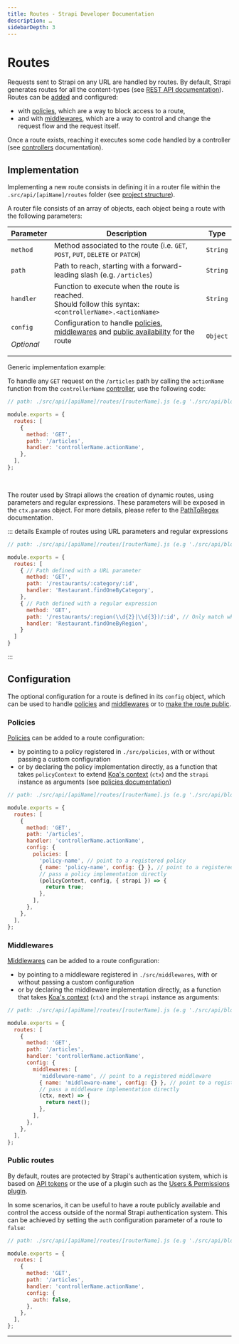 ```yaml
---
title: Routes - Strapi Developer Documentation
description: …
sidebarDepth: 3
---
```


<!-- TODO: update SEO -->

# Routes

Requests sent to Strapi on any URL are handled by routes. By default, Strapi generates routes for all the content-types (see [REST API documentation](/developer-docs/latest/developer-resources/database-apis-reference/rest-api.md)). Routes can be [added](#implementation) and configured:

- with [policies](#policies), which are a way to block access to a route,
- and with [middlewares](#middlewares), which are a way to control and change the request flow and the request itself.

Once a route exists, reaching it executes some code handled by a controller (see [controllers](/developer-docs/latest/development/backend-customization/controllers.md) documentation).

## Implementation

Implementing a new route consists in defining it in a router file within the `.src/api/[apiName]/routes` folder (see [project structure](/developer-docs/latest/setup-deployment-guides/file-structure.md)).

A router file consists of an array of objects, each object being a route with the following parameters:

| Parameter                  | Description                                                                      | Type     |
| -------------------------- | -------------------------------------------------------------------------------- | -------- |
| `method`                   | Method associated to the route (i.e. `GET`, `POST`, `PUT`, `DELETE` or `PATCH`)  | `String` |
| `path`                     | Path to reach, starting with a forward-leading slash (e.g. `/articles`)| `String` |
| `handler`                  | Function to execute when the route is reached.<br>Should follow this syntax: `<controllerName>.<actionName>` | `String` |
| `config`<br><br>_Optional_ | Configuration to handle [policies](policies), [middlewares](middlewares) and [public availability](#public-routes) for the route<br/><br/>           | `Object` |

Generic implementation example:

To handle any `GET` request on the `/articles` path by calling the `actionName` function from the `controllerName` [controller](/developer-docs/latest/development/backend-customization/controllers.md), use the following code:

```js
// path: ./src/api/[apiName]/routes/[routerName].js (e.g './src/api/blog/routes/articles.js')

module.exports = {
  routes: [
    {
      method: 'GET',
      path: '/articles',
      handler: 'controllerName.actionName',
    },
  ],
};
```

<br/>

The router used by Strapi allows the creation of dynamic routes, using parameters and regular expressions. These parameters will be exposed in the `ctx.params` object. For more details, please refer to the [PathToRegex](https://github.com/pillarjs/path-to-regexp) documentation.

::: details Example of routes using URL parameters and regular expressions
```js
// path: ./src/api/[apiName]/routes/[routerName].js (e.g './src/api/blog/routes/articles.js')

module.exports = {
  routes: [
    { // Path defined with a URL parameter
      method: 'GET',
      path: '/restaurants/:category/:id',
      handler: 'Restaurant.findOneByCategory',
    },
    { // Path defined with a regular expression
      method: 'GET',
      path: '/restaurants/:region(\\d{2}|\\d{3})/:id', // Only match when the first parameter contains 2 or 3 digits.
      handler: 'Restaurant.findOneByRegion',
    }
  ]
}
```

:::

## Configuration

The optional configuration for a route is defined in its `config` object, which can be used to handle [policies](#policies) and [middlewares](#middlewares) or to [make the route public](#public-routes).

### Policies

[Policies](/developer-docs/latest/development/backend-customization/policies.md) can be added to a route configuration:

- by pointing to a policy registered in `./src/policies`, with or without passing a custom configuration
- or by declaring the policy implementation directly, as a function that takes `policyContext` to extend [Koa's context](https://koajs.com/#context) (`ctx`) and the `strapi` instance as arguments (see [policies documentation](/developer-docs/latest/development/backend-customization/routes.md))

```js
// path: ./src/api/[apiName]/routes/[routerName].js (e.g './src/api/blog/routes/articles.js')

module.exports = {
  routes: [
    {
      method: 'GET',
      path: '/articles',
      handler: 'controllerName.actionName',
      config: {
        policies: [
          'policy-name', // point to a registered policy
          { name: 'policy-name', config: {} }, // point to a registered policy with some custom configuration
          // pass a policy implementation directly
          (policyContext, config, { strapi }) => {
            return true;
          },
        ],
      },
    },
  ],
};
```

### Middlewares

[Middlewares](/developer-docs/latest/development/backend-customization/middlewares.md) can be added to a route configuration:

- by pointing to a middleware registered in `./src/middlewares`, with or without passing a custom configuration
- or by declaring the middleware implementation directly, as a function that takes [Koa's context](https://koajs.com/#context) (`ctx`) and the `strapi` instance as arguments:

```js
// path: ./src/api/[apiName]/routes/[routerName].js (e.g './src/api/blog/routes/articles.js')

module.exports = {
  routes: [
    {
      method: 'GET',
      path: '/articles',
      handler: 'controllerName.actionName',
      config: {
        middlewares: [
          'middleware-name', // point to a registered middleware
          { name: 'middleware-name', config: {} }, // point to a registered middleware with some custom configuration
          // pass a middleware implementation directly
          (ctx, next) => {
            return next();
          },
        ],
      },
    },
  ],
};
```

### Public routes

By default, routes are protected by Strapi's authentication system, which is based on [API tokens](/developer-docs/latest/setup-deployment-guides/configurations/required/admin-panel.md#api-tokens) or the use of a plugin such as the [Users & Permissions plugin](/user-docs/latest/plugins/strapi-plugins.md#users-permissions-plugin).

In some scenarios, it can be useful to have a route publicly available and control the access outside of the normal Strapi authentication system. This can be achieved by setting the `auth` configuration parameter of a route to `false`:

```js
// path: ./src/api/[apiName]/routes/[routerName].js (e.g './src/api/blog/routes/articles.js')

module.exports = {
  routes: [
    {
      method: 'GET',
      path: '/articles',
      handler: 'controllerName.actionName',
      config: {
        auth: false,
      },
    },
  ],
};
```

***
